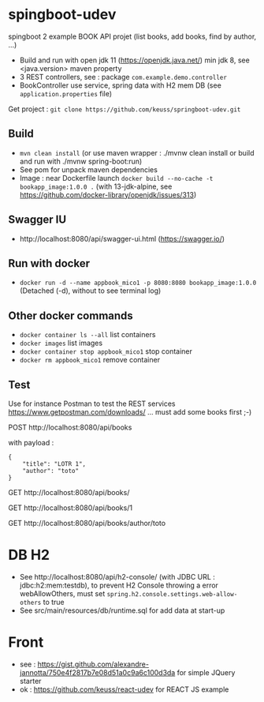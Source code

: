 # spingboot-udev

spingboot 2 example BOOK API projet (list books, add books, find by author, ...)

 - Build and run with open jdk 11 (https://openjdk.java.net/) min jdk 8, see <java.version> maven property
 - 3 REST controllers, see : package `com.example.demo.controller`
 - BookController use service, spring data with H2 mem DB (see `application.properties` file)

Get project : `git clone https://github.com/keuss/springboot-udev.git`

## Build

 - `mvn clean install` (or use maven wrapper : ./mvnw clean install or build and run with ./mvnw spring-boot:run)
 - See pom for unpack maven dependencies
 - Image : near Dockerfile launch `docker build --no-cache -t bookapp_image:1.0.0 .` (with 13-jdk-alpine, see https://github.com/docker-library/openjdk/issues/313)
 
## Swagger IU

 - http://localhost:8080/api/swagger-ui.html (https://swagger.io/)
 
## Run with docker

 - `docker run -d --name appbook_mico1 -p 8080:8080 bookapp_image:1.0.0` (Detached (-d), without to see terminal log)
 
## Other docker commands

 - `docker container ls --all` list containers
 - `docker images` list images
 - `docker container stop appbook_mico1` stop container
 - `docker rm appbook_mico1` remove container
 
## Test

Use for instance Postman to test the REST services https://www.getpostman.com/downloads/ ... must add some books first ;-)

POST http://localhost:8080/api/books

with payload :
```
{
	"title": "LOTR 1",
	"author": "toto"
}
```

GET http://localhost:8080/api/books/

GET http://localhost:8080/api/books/1

GET http://localhost:8080/api/books/author/toto

# DB H2

 - See http://localhost:8080/api/h2-console/ (with JDBC URL : jdbc:h2:mem:testdb), to prevent H2 Console throwing a error webAllowOthers, must set `spring.h2.console.settings.web-allow-others` to true
 - See src/main/resources/db/runtime.sql for add data at start-up


# Front

 - see : https://gist.github.com/alexandre-jannotta/750e4f2817b7e08d51a0c9a6c100d3da for simple JQuery starter
 - ok : https://github.com/keuss/react-udev for REACT JS example
